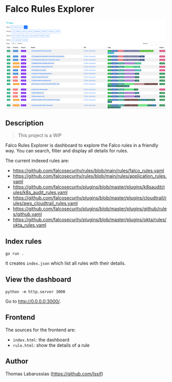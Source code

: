 # Falco Rules Explorer

![index.html](img/index.png)

## Description

> This project is a WIP

Falco Rules Explorer is dashboard to explore the Falco rules in a friendly way. You can search, filter and display all details for rules.

The current indexed rules are:
- https://github.com/falcosecurity/rules/blob/main/rules/falco_rules.yaml
- https://github.com/falcosecurity/rules/blob/main/rules/application_rules.yaml
- https://github.com/falcosecurity/plugins/blob/master/plugins/k8saudit/rules/k8s_audit_rules.yaml
- https://github.com/falcosecurity/plugins/blob/master/plugins/cloudtrail/rules/aws_cloudtrail_rules.yaml
- https://github.com/falcosecurity/plugins/blob/master/plugins/github/rules/github.yaml
- https://github.com/falcosecurity/plugins/blob/master/plugins/okta/rules/okta_rules.yaml

## Index rules

```shell
go run .
```

It creates `index.json` which list all rules with their details.

## View the dashboard

```shell
python -m http.server 3000
```

Go to http://0.0.0.0:3000/.

## Frontend

The sources for the frontend are:
- `index.html`: the dashboard
- `rule.html`: show the details of a rule

## Author

Thomas Labarussias (https://github.com/Issif)
